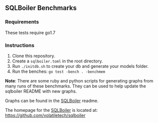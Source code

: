 ## SQLBoiler Benchmarks

### Requirements

These tests require go1.7

### Instructions

1. Clone this repository.
1. Create a `sqlboiler.toml` in the root directory.
1. Run `./initdb.sh` to create your db and generate your models folder.
1. Run the benches: `go test -bench . -benchmem`

**Note**: There are some ruby and python scripts for generating graphs from
many runs of these benchmarks. They can be used to help update the sqlboiler
README with new graphs.

Graphs can be found in the [SQLBoiler](https://github.com/volatiletech/sqlboiler) readme.

The homepage for the [SQLBoiler](https://github.com/volatiletech/sqlboiler) is located at: https://github.com/volatiletech/sqlboiler 
